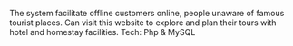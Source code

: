 The system facilitate offline customers online, people
unaware of famous tourist places. Can visit this website to
explore and plan their tours with hotel and homestay
facilities. Tech: Php & MySQL
